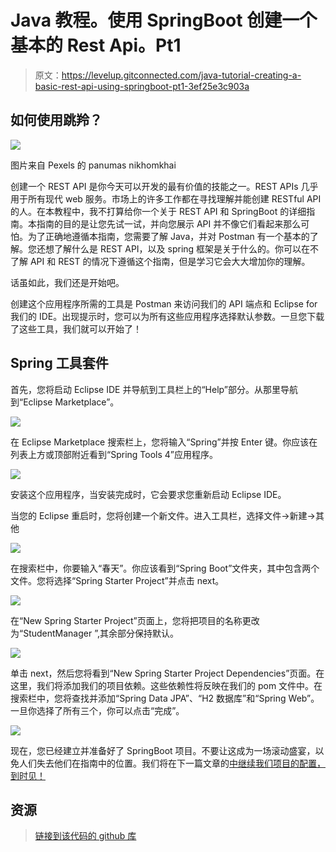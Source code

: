 # Java 教程。使用 SpringBoot 创建一个基本的 Rest Api。Pt1

> 原文：<https://levelup.gitconnected.com/java-tutorial-creating-a-basic-rest-api-using-springboot-pt1-3ef25e3c903a>

## 如何使用跳羚？

![](img/8640ab6139d7b09cc13c9377892b6bae.png)

图片来自 Pexels 的 panumas nikhomkhai

创建一个 REST API 是你今天可以开发的最有价值的技能之一。REST APIs 几乎用于所有现代 web 服务。市场上的许多工作都在寻找理解并能创建 RESTful API 的人。在本教程中，我不打算给你一个关于 REST API 和 SpringBoot 的详细指南。本指南的目的是让您先试一试，并向您展示 API 并不像它们看起来那么可怕。为了正确地遵循本指南，您需要了解 Java，并对 Postman 有一个基本的了解。您还想了解什么是 REST API，以及 spring 框架是关于什么的。你可以在不了解 API 和 REST 的情况下遵循这个指南，但是学习它会大大增加你的理解。

话虽如此，我们还是开始吧。

创建这个应用程序所需的工具是 Postman 来访问我们的 API 端点和 Eclipse for 我们的 IDE。出现提示时，您可以为所有这些应用程序选择默认参数。一旦您下载了这些工具，我们就可以开始了！

## Spring 工具套件

首先，您将启动 Eclipse IDE 并导航到工具栏上的“Help”部分。从那里导航到“Eclipse Marketplace”。

![](img/884c461cfe14be828a30a4f5bc4f9deb.png)

在 Eclipse Marketplace 搜索栏上，您将输入“Spring”并按 Enter 键。你应该在列表上方或顶部附近看到“Spring Tools 4”应用程序。

![](img/9ee3642da87e4b263d7cb2e050dcf552.png)

安装这个应用程序，当安装完成时，它会要求您重新启动 Eclipse IDE。

当您的 Eclipse 重启时，您将创建一个新文件。进入工具栏，选择文件->新建->其他

![](img/abbe0adb408894959f2f16adc999bc66.png)

在搜索栏中，你要输入“春天”。你应该看到“Spring Boot”文件夹，其中包含两个文件。您将选择“Spring Starter Project”并点击 next。

![](img/ae07ca7c32582eaafe97ef47a74b2a6e.png)

在“New Spring Starter Project”页面上，您将把项目的名称更改为“StudentManager ”,其余部分保持默认。

![](img/f0b12a17f5bedcb8b708171a81370448.png)

单击 next，然后您将看到“New Spring Starter Project Dependencies”页面。在这里，我们将添加我们的项目依赖。这些依赖性将反映在我们的 pom 文件中。在搜索栏中，您将查找并添加“Spring Data JPA”、“H2 数据库”和“Spring Web”。一旦你选择了所有三个，你可以点击“完成”。

![](img/ad30b28500a42e27f2de4a2b77806dda.png)

现在，您已经建立并准备好了 SpringBoot 项目。不要让这成为一场滚动盛宴，以免人们失去他们在指南中的位置。我们将在下一篇文章的[中继续我们项目的配置，到时见！](https://medium.com/@emmanuel_tejeda/java-tutorial-creating-a-basic-rest-api-using-springboot-pt2-c940909b59a0)

## 资源

> [链接到该代码的 github 库](https://github.com/Emmanuel-Tejeda/student-manager-rest-api-spring)